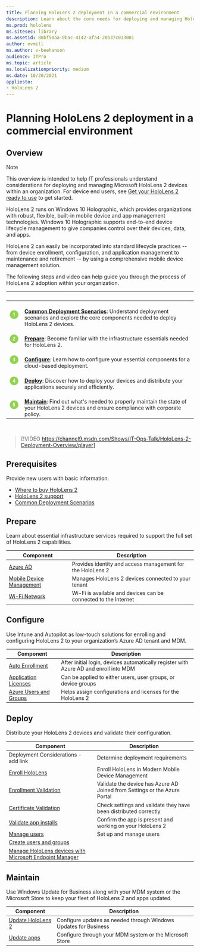```yaml
---
title: Planning HoloLens 2 deployment in a commercial environment
description: Learn about the core needs for deploying and managing HoloLens in enterprise environments, including infrastructure, azure active directory, and mobile device management.
ms.prod: hololens
ms.sitesec: library
ms.assetid: 88bf50aa-0bac-4142-afa4-20b37c013001
author: evmill
ms.author: v-beehanson
audience: ITPro
ms.topic: article
ms.localizationpriority: medium
ms.date: 10/20/2021
appliesto:
- HoloLens 2
---
```

# Planning HoloLens 2 deployment in a commercial environment

## Overview

> [!NOTE]
> This overview is intended to help IT professionals understand considerations for deploying and managing Microsoft HoloLens 2 devices within an organization. For device end users, see [Get your HoloLens 2 ready to use](hololens2-setup.md) to get started.

HoloLens 2 runs on Windows 10 Holographic, which provides organizations with robust, flexible, built-in mobile device and app management technologies. Windows 10 Holographic supports end-to-end device lifecycle management to give companies control over their devices, data, and apps.

HoloLens 2 can easily be incorporated into standard lifecycle practices -- from device enrollment, configuration, and application management to maintenance and retirement -- by using a comprehensive mobile device management solution.

The following steps and video can help guide you through the process of HoloLens 2 adoption within your organization.

| &nbsp; | &nbsp; |
|--|--|
| ![Step 1.](images/1green.png)| <br/> **[Common Deployment Scenarios](hololens-requirements.md)**: Understand deployment scenarios and explore the core components needed to deploy HoloLens 2 devices. |
| ![Step 2.](images/2green.png)| <br/> **[Prepare](#prepare)**: Become familiar with the infrastructure essentials needed for HoloLens 2. |
| ![Step 3.](images/3green.png) | <br/> **[Configure](#configure)**: Learn how to configure your essential components for a cloud-based deployment. |
| ![Step 4.](images/4green.png) | <br/> **[Deploy](#deploy)**: Discover how to deploy your devices and distribute your applications securely and efficiently. |
| ![Step 5.](images/5green.png) | <br/> **[Maintain](#maintain)**: Find out what's needed to properly maintain the state of your HoloLens 2 devices and ensure compliance with corporate policy. |

<br/>

> [!VIDEO https://channel9.msdn.com/Shows/IT-Ops-Talk/HoloLens-2-Deployment-Overview/player]

## Prerequisites

Provide new users with basic information.

*   [Where to buy HoloLens 2](hololens2-purchase.md)
*   [HoloLens 2 support](hololens2-support.md)
*   [Common Deployment Scenarios](hololens-requirements.md)

## Prepare

Learn about essential infrastructure services required to support the full set of HoloLens 2 capabilities.

| Component | Description |
|-----------|------------|
| [Azure AD](hololens-identity.md) | Provides identity and access management for the HoloLens 2  |
| [Mobile Device Management](hololens-mdm-configure.md)| Manages HoloLens 2 devices connected to your tenant  |
| [Wi-Fi Network](hololens-commercial-infrastructure.md)| Wi-Fi is available and devices can be connected to the Internet  |

## Configure

Use Intune and Autopilot as low-touch solutions for enrolling and configuring HoloLens 2 to your organization’s Azure AD tenant and MDM.

| Component | Description |
|-----------|------------|
| [Auto Enrollment](hololens-enroll-mdm.md#auto-enrollment-in-mdm) | After initial login, devices automatically register with Azure AD and enroll into MDM  |
| [Application Licenses](hololens2-cloud-connected-configure.md#application-licenses)| Can be applied to either users, user groups, or device groups  |
| [Azure Users and Groups](hololens2-cloud-connected-configure.md#azure-users-and-groups) | Helps assign configurations and licenses for the HoloLens 2  |

## Deploy

Distribute your HoloLens 2 devices and validate their configuration. 

| Component | Description |
|-----------|------------|
| Deployment Considerations - add link | Determine deployment requirements |
| [Enroll HoloLens](hololens-enroll-mdm.md) | Enroll HoloLens in Modern Mobile Device Management |
| [Enrollment Validation](hololens2-corp-connected-deploy.md#enrollment-validation) | Validate the device has Azure AD Joined from Settings or the Azure Portal |
| [Certificate Validation](hololens2-corp-connected-deploy.md#wi-fi-certificate-validation) | Check settings and validate they have been distributed correctly |
| [Validate app installs](hololens2-corp-connected-deploy.md#validate-lob-app-install) | Confirm the app is present and working on your HoloLens 2 |
| [Manage users](hololens-identity.md) | Set up and manage users |
| [Create users and groups](hololens2-corp-connected-configure.md#azure-users-and-groups)
| [Manage HoloLens devices with Microsoft Endpoint Manager](hololens-mdm-configure.md)

## Maintain

Use Windows Update for Business along with your MDM system or the Microsoft Store to keep your fleet of HoloLens 2 and apps updated.

| Component | Description |
|-----------|------------|
| [Update HoloLens 2](hololens-updates.md) | Configure updates as needed through Windows Updates for Business |
| [Update apps](app-deploy-overview.md) | Configure through your MDM system or the Microsoft Store
